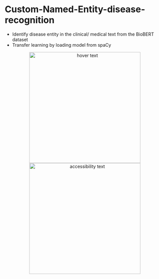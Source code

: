# Custom-Named-Entity-disease-recognition
- Identify disease entity in the clinical/ medical text from the BioBERT dataset
- Transfer learning by loading model from spaCy

<p align="center">
  <img src="your_relative_path_here" width="350" title="hover text">
  <img src="your_relative_path_here_number_2_large_name" width="350" alt="accessibility text">
</p>
